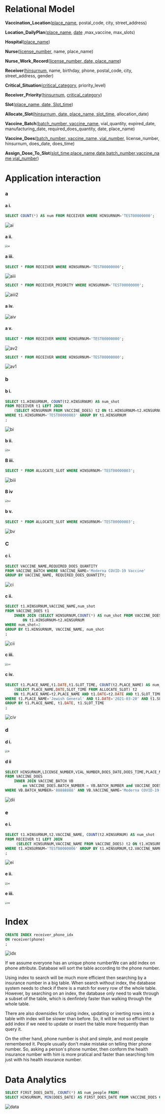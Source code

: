 # **Relational Model**

**Vaccination_Location**(<u>place_name</u>, postal_code, city, street_address)

**Location_DailyPlan**(<u>place_name</u>, <u>date</u> ,max_vaccine, max_slots) 

**Hospital**(<u>place_name</u>) 

**Nurse**(<u>license_number</u>, name, place_name) 

**Nurse_Work_Record**(<u>license_number, date, place_name</u>)

**Receiver**(<u>hinsurnum</u>, name, birthday, phone, postal_code, city, street_address, gender) 

**Critical_Situation**(<u>critical_category</u>, priority_level) 

**Receiver_Priority**(<u>hinsurnum</u>, <u>critical_category</u>) 

**Slot**(<u>place_name, date, Slot_time</u>)

**Allocate_Slot**(<u>hinsurnum, date, place_name, slot_time</u>, allocation_date)

**Vaccine_Batch**(<u>batch_number, vaccine_name</u>, vial_quantity, expired_date, manufacturing_date, required_does_quantity, date, place_name) 

**Vaccine_Does**(<u>batch_number, vaccine_name, vial_number</u>, license_number, hinsurnum, does_date, does_time) 

**Assign_Dose_To_Slot**(<u>slot_time,place_name,date,batch_number,vaccine_name,vial_number</u>) 





# Application interaction

### a

#### a i.  

```sql
SELECT COUNT(*) AS num FROM RECEIVER WHERE HINSURNUM='TEST00000000';
```

![ai](/ai.png)

#### a ii.  

<img src="/aii.png" alt="aii" style="zoom: 50%;" />

#### a iii. 

```sql
SELECT * FROM RECEIVER WHERE HINSURNUM='TEST00000000';
```

![aiii](/aiii.png)

```sql
SELECT * FROM RECEIVER_PRIORITY WHERE HINSURNUM='TEST00000000';
```

![aiii2](/aiii2.png)

#### a iv.

![aiv](/aiv.png)

#### a v.

```sql
SELECT * FROM RECEIVER WHERE HINSURNUM='TEST00000000';
```

![av2](/av2.png)

```sql
SELECT * FROM RECEIVER WHERE HINSURNUM='TEST00000000';
```

![av1](/av1.png)

### b

#### b i.

```sql
SELECT t1.HINSURNUM, COUNT(t2.HINSURNUM) AS num_shot 
FROM RECEIVER t1 LEFT JOIN 
    (SELECT HINSURNUM FROM VACCINE_DOES) t2 ON t1.HINSURNUM=t2.HINSURNUM 
WHERE t1.HINSURNUM='TEST00000003' GROUP BY t1.HINSURNUM
;
```

![bi](/bi.png)

#### b ii.

<img src="/bii.png" alt="bii" style="zoom:50%;" />

#### B iii.

```sql
SELECT * FROM ALLOCATE_SLOT WHERE HINSURNUM='TEST00000003';
```

![biii](/biii.png)

#### B iv

<img src="/bvi.png" alt="bvi" style="zoom: 50%;" />

#### b v.

```sql
SELECT * FROM ALLOCATE_SLOT WHERE HINSURNUM='TEST00000003';
```

![bv](/bv.png)

### C

#### c i.

```sql
SELECT VACCINE_NAME,REQUIRED_DOES_QUANTITY 
FROM VACCINE_BATCH WHERE VACCINE_NAME='Moderna COVID-19 Vaccine' 
GROUP BY VACCINE_NAME, REQUIRED_DOES_QUANTITY;
```

![ci](/ci.png)

#### c ii.

```sql
SELECT t1.HINSURNUM,VACCINE_NAME,num_shot 
FROM VACCINE_DOES t1 
    INNER JOIN (SELECT HINSURNUM,COUNT(*) AS num_shot FROM VACCINE_DOES GROUP BY HINSURNUM) t2 
        ON t1.HINSURNUM=t2.HINSURNUM 
WHERE num_shot=2 
GROUP BY t1.HINSURNUM, VACCINE_NAME, num_shot
;
```

![cii](/cii.png)

#### c iii.

<img src="/ciii.png" alt="ciii" style="zoom:50%;" />

#### c iv.

```sql
SELECT t1.PLACE_NAME,t1.DATE,t1.SLOT_TIME, COUNT(t2.PLACE_NAME) AS num_assigned FROM SLOT t1 LEFT JOIN
    (SELECT PLACE_NAME,DATE,SLOT_TIME FROM ALLOCATE_SLOT) t2
    ON t1.PLACE_NAME=t2.PLACE_NAME AND t1.DATE=t2.DATE AND t1.SLOT_TIME=t2.SLOT_TIME
WHERE t1.PLACE_NAME='Jewish General' AND t1.DATE='2021-03-20' AND t1.SLOT_TIME='09:50:00'
GROUP BY t1.PLACE_NAME, t1.DATE, t1.SLOT_TIME
;
```

![civ](/civ.png)

### d

#### d i.

<img src="/di.png" alt="di" style="zoom: 50%;" />

#### d ii

```sql
SELECT HINSURNUM,LICENSE_NUMBER,VIAL_NUMBER,DOES_DATE,DOES_TIME,PLACE_NAME 
FROM VACCINE_DOES 
    INNER JOIN VACCINE_BATCH VB 
        on VACCINE_DOES.BATCH_NUMBER = VB.BATCH_NUMBER and VACCINE_DOES.VACCINE_NAME = VB.VACCINE_NAME
WHERE VB.BATCH_NUMBER='88888888' AND VB.VACCINE_NAME='Moderna COVID-19 Vaccine';
```

![dii](/dii.png)

### e

#### e i.

```sql
SELECT t1.HINSURNUM,t2.VACCINE_NAME, COUNT(t2.HINSURNUM) AS num_shot
FROM RECEIVER t1 LEFT JOIN
     (SELECT HINSURNUM,VACCINE_NAME FROM VACCINE_DOES) t2 ON t1.HINSURNUM=t2.HINSURNUM
WHERE t1.HINSURNUM='TEST00000006' GROUP BY t1.HINSURNUM,t2.VACCINE_NAME
;
```

![ei](/ei.png)

#### e ii.

<img src="/eii.png" alt="eii" style="zoom:50%;" />

#### e iii.

<img src="/eiii.png" alt="eiii" style="zoom:45%;" />



# Index

```sql
CREATE INDEX receiver_phone_idx
ON receiver(phone)
;
```

![idx](/idx.png)

 If we assume everyone has an unique phone numberWe can add index on phone attribute. Database will sort the table according to the phone number.

Using index to search will be much more efficient then searching by a insurance number in a big table. When search without index, the database system needs to check if there is a match for every row of the whole table. However, by searching on an index, the database only need to walk through a subset of the table, which is denfintely faster than walking through the whole table.

There are also downsides for using index, updating or inerting rows into a table with index will be slower than before. So, it will be not so efficient to add index if we need to update or insert the table more frequently than query it. 

On the other hand, phone number is shot and simple, and most people remembered it. People usually don't make mistake on telling thier phone number. So, asking a person's phone number, then conform the health insurance number with him is more pratical and faster than searching him just with his health insurance number. 





# Data Analytics

```sql
SELECT FIRST_DOES_DATE, COUNT(*) AS num_people FROM(
SELECT HINSURNUM, MIN(DOES_DATE) AS FIRST_DOES_DATE FROM VACCINE_DOES GROUP BY HINSURNUM) GROUP BY FIRST_DOES_DATE;
```

![data](/data.png)



